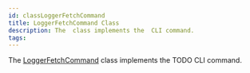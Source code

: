 ```yaml
---
id: classLoggerFetchCommand
title: LoggerFetchCommand Class
description: The  class implements the  CLI command.
tags:
---
```

The <a href="classLoggerFetchCommand">LoggerFetchCommand</a> class implements the TODO CLI command.
